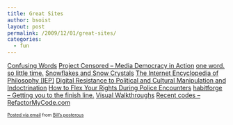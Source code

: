 ```yaml
---
title: Great Sites
author: bsoist
layout: post
permalink: /2009/12/01/great-sites/
categories:
  - fun
---
```

[Confusing Words][1]
[Project Censored &#8211; Media Democracy in Action][2]
[one word. so little time.][3]
[Snowflakes and Snow Crystals][4]
[The Internet Encyclopedia of Philosophy [IEP]][5]
[Digital Resistance to Political and Cultural Manipulation and Indoctrination][6]
[How to Flex Your Rights During Police Encounters][7]
[habitforge &#8211; Getting you to the finish line.][8]
[Visual Walkthroughs][9]
[Recent codes &#8211; RefactorMyCode.com][10]
<p style="font-size: 10px;">
  <a href="http://posterous.com">Posted via email</a> from <a href="http://bsoist.posterous.com/great-sites">Bill&#8217;s posterous</a>
</p>

 [1]: http://www.confusingwords.com/index.php
 [2]: http://www.projectcensored.org/
 [3]: http://oneword.com/
 [4]: http://www.its.caltech.edu/~atomic/snowcrystals/
 [5]: http://www.iep.utm.edu/
 [6]: http://www.newevolution.org/gallery.php?piece=menu
 [7]: http://www.flexyourrights.org/
 [8]: http://habitforge.com/
 [9]: http://www.visualwalkthroughs.com/index.html
 [10]: http://refactormycode.com/
